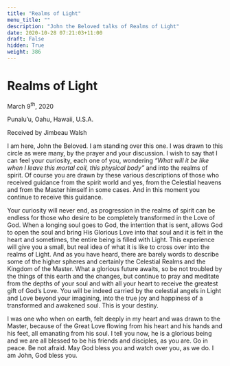 ```yaml
---
title: "Realms of Light"
menu_title: ""
description: "John the Beloved talks of Realms of Light"
date: 2020-10-28 07:21:03+11:00
draft: False
hidden: True
weight: 386
---
```

# Realms of Light

March 9<sup>th</sup>, 2020

Punalu’u, Oahu, Hawaii, U.S.A. 

Received by Jimbeau Walsh



I am here, John the Beloved. I am standing over this one. I was drawn to this circle as were many, by the prayer and your discussion. I wish to say that I can feel your curiosity, each one of you, wondering *“What will it be like when I leave this mortal coil, this physical body”* and into the realms of spirit. Of course you are drawn by these various descriptions of those who received guidance from the spirit world and yes, from the Celestial heavens and from the Master himself in some cases. And in this moment you continue to receive this guidance. 

Your curiosity will never end, as progression in the realms of spirit can be endless for those who desire to be completely transformed in the Love of God. When a longing soul goes to God, the intention that is sent, allows God to open the soul and bring His Glorious Love into that soul and it is felt in the heart and sometimes, the entire being is filled with Light. This experience will give you a small, but real idea of what it is like to cross over into the realms of Light. And as you have heard, there are barely words to describe some of the higher spheres and certainly the Celestial Realms and the Kingdom of the Master. What a glorious future awaits, so be not troubled by the things of this earth and the changes, but continue to pray and meditate from the depths of your soul and with all your heart to receive the greatest gift of God’s Love. You will be indeed carried by the celestial angels in Light and Love beyond your imagining, into the true joy and happiness of a transformed and awakened soul. This is your destiny. 

I was one who when on earth, felt deeply in my heart and was drawn to the Master, because of the Great Love flowing from his heart and his hands and his feet, all emanating from his soul. I tell you now, he is a glorious being and we are all blessed to be his friends and disciples, as you are. Go in peace. Be not afraid. May God bless you and watch over you, as we do. I am John, God bless you.